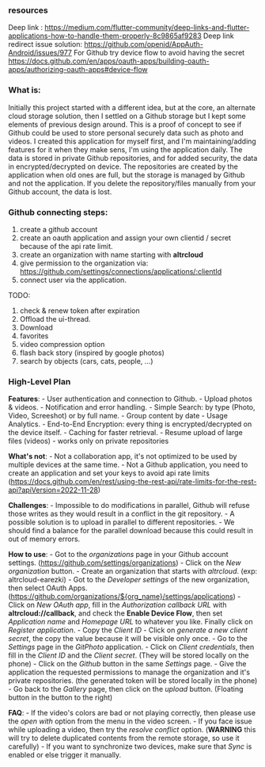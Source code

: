 ### resources
Deep link : https://medium.com/flutter-community/deep-links-and-flutter-applications-how-to-handle-them-properly-8c9865af9283
Deep link redirect issue solution: https://github.com/openid/AppAuth-Android/issues/977
For Github try device flow to avoid having the secret https://docs.github.com/en/apps/oauth-apps/building-oauth-apps/authorizing-oauth-apps#device-flow

### What is:
Initially this project started with a different idea, but at the core, an alternate cloud storage solution, then I settled on a Github storage but I kept some elements of previous design around.
This is a proof of concept to see if Github could be used to store personal securely data such as photo and videos.
I created this application for myself first, and I'm maintaining/adding features for it when they make sens, I'm using the application daily.
The data is stored in private Github repositories, and for added security, the data in encrypted/decrypted on device.
The repositories are created by the application when old ones are full, but the storage is managed by Github and not the application.
If you delete the repository/files manually from your Github account, the data is lost.

### Github connecting steps:
1. create a github account
2. create an oauth application and assign your own clientid / secret because of the api rate limit.
3. create an organization with name starting with **altrcloud**
4. give permission to the organization via: https://github.com/settings/connections/applications/:clientId
5. connect user via the application.

TODO: 
1. check & renew token after expiration
2. Offload the ui-thread.
3. Download
4. favorites
5. video compression option
6. flash back story (inspired by google photos)
7. search by objects (cars, cats, people, ...)

### High-Level Plan

**Features**:
    - User authentication and connection to Github.
    - Upload photos & videos.
    - Notification and error handling.
    - Simple Search: by type (Photo, Video, Screeshot) or by full name.
    - Group content by date
    - Usage Analytics.
    - End-to-End Encryption: every thing is encrypted/decrypted on the device itself.
    - Caching for faster retrieval.
    - Resume upload of large files (videos)
    - works only on private repositories

**What's not**:
    - Not a collaboration app, it's not optimized to be used by multiple devices at the same time.
    - Not a Github application, you need to create an application and set your keys to avoid api rate limits (https://docs.github.com/en/rest/using-the-rest-api/rate-limits-for-the-rest-api?apiVersion=2022-11-28)

**Challenges**:
    - Impossible to do modifications in parallel, Github will refuse those writes as they would result in a conflict in the git repository.
    - A possible solution is to upload in parallel to different repositories.
    - We should find a balance for the parallel download because this could result in out of memory errors.

**How to use**:
    - Got to the *organizations* page in your Github account settings. (https://github.com/settings/organizations)
    - Click on the *New organization* button.
    - Create an organization that starts with *altrcloud*. (exp: altrcloud-earezki)
    - Got to the *Developer settings* of the new organization, then select OAuth Apps. (https://github.com/organizations/${org_name}/settings/applications)
    - Click on *New OAuth app*, fill in the *Authorization callback URL* with **altrcloud://callback**, and check the **Enable Device Flow**, then set *Application name* and *Homepage URL* to whatever you like. Finally click on *Register application*.
    - Copy the *Client ID*
    - Click on *generate a new client secret*, the copy the value because it will be visible only once.
    - Go to the *Settings* page in the *GitPhoto* application.
    - Click on *Client credentials*, then fill in the *Client ID* and the *Client secret*. (They will be stored locally on the phone)
    - Click on the *Github* button in the same *Settings* page.
    - Give the application the requested permissions to manage the organization and it's private repositories. (the generated token will be stored locally in the phone)
    - Go back to the *Gallery* page, then click on the *upload* button. (Floating button in the button to the right)

**FAQ**:
    - If the video's colors are bad or not playing correctly, then please use the *open with* option from the menu in the video screen.
    - If you face issue while uploading a video, then try the *resolve conflict* option. (**WARNING** this will try to delete duplicated contents from the remote storage, so use it carefully)
    - If you want to synchronize two devices, make sure that *Sync* is enabled or else trigger it manually.